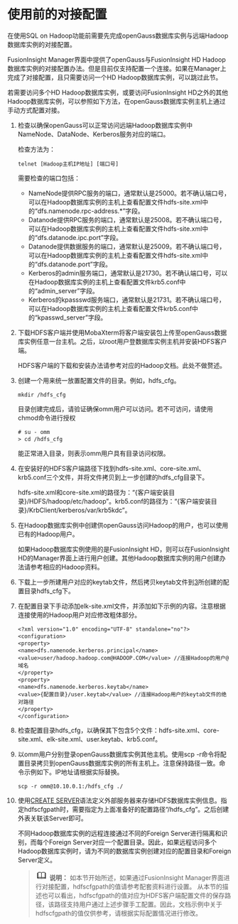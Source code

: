 # 使用前的对接配置<a name="ZH-CN_TOPIC_0311524272"></a>

在使用SQL on Hadoop功能前需要先完成openGauss数据库实例与远端Hadoop数据库实例的对接配置。

FusionInsight Manager界面中提供了openGauss与FusionInsight HD Hadoop数据库实例的对接配置办法。但是目前仅支持配置一个连接。如果在Manager上完成了对接配置，且只需要访问一个HD Hadoop数据库实例，可以跳过此节。

若需要访问多个HD Hadoop数据库实例，或要访问FusionInsight HD之外的其他Hadoop数据库实例，可以参照如下方法，在openGauss数据库实例主机上通过手动方式配置对接。

1.  检查以确保openGauss可以正常访问远端Hadoop数据库实例中NameNode、DataNode、Kerberos服务对应的端口。

    检查方法为：

    ```
    telnet [Hadoop主机IP地址] [端口号]
    ```

    需要检查的端口包括：

    -   NameNode提供RPC服务的端口，通常默认是25000。若不确认端口号，可以在Hadoop数据库实例的主机上查看配置文件hdfs-site.xml中的“dfs.namenode.rpc-address.\*”字段。
    -   Datanode提供RPC服务的端口，通常默认是25008。若不确认端口号，可以在Hadoop数据库实例的主机上查看配置文件hdfs-site.xml中的“dfs.datanode.ipc.port”字段。
    -   Datanode提供数据服务的端口，通常默认是25009。若不确认端口号，可以在Hadoop数据库实例的主机上查看配置文件hdfs-site.xml中的“dfs.datanode.port”字段。
    -   Kerberos的admin服务端口，通常默认是21730。若不确认端口号，可以在Hadoop数据库实例的主机上查看配置文件krb5.conf中的“admin\_server”字段。
    -   Kerberos的kpassswd服务端口，通常默认是21731。若不确认端口号，可以在Hadoop数据库实例的主机上查看配置文件krb5.conf中的“kpasswd\_server”字段。

2.  下载HDFS客户端并使用MobaXterm将客户端安装包上传至openGauss数据库实例任意一台主机。之后，以root用户登数据库实例主机并安装HDFS客户端。

    HDFS客户端的下载和安装办法请参考对应的Hadoop文档。此处不做赘述。

3.  <a name="zh-cn_topic_0119276786_li10663114112494"></a>创建一个用来统一放置配置文件的目录。例如，hdfs\_cfg。

    ```
    mkdir /hdfs_cfg
    ```

    目录创建完成后，请验证确保omm用户可以访问。若不可访问，请使用chmod命令进行授权

    ```
    # su - omm
    > cd /hdfs_cfg
    ```

    能正常进入目录，则表示omm用户具有目录访问权限。

4.  在安装好的HDFS客户端路径下找到hdfs-site.xml、core-site.xml、krb5.conf三个文件，并将文件拷贝到上一步创建的hdfs\_cfg目录下。

    hdfs-site.xml和core-site.xml的路径为：“\{客户端安装目录\}/HDFS/hadoop/etc/hadoop”。krb5.conf的路径为：“\{客户端安装目录\}/KrbClient/kerberos/var/krb5kdc”。

5.  在Hadoop数据库实例中创建供openGauss访问Hadoop的用户，也可以使用已有的Hadoop用户。

    如果Hadoop数据库实例使用的是FusionInsight HD，则可以在FusionInsight HD的Manager界面上进行用户创建。其他Hadoop数据库实例的用户创建办法请参考相应的Hadoop资料。

6.  下载上一步所建用户对应的keytab文件，然后拷贝keytab文件到[3](#zh-cn_topic_0119276786_li10663114112494)所创建的配置目录hdfs\_cfg下。
7.  在配置目录下手动添加elk-site.xml文件，并添加如下示例的内容。注意根据连接使用的Hadoop用户对应修改粗体部分。

    ```
    <?xml version="1.0" encoding="UTF-8" standalone="no"?>
    <configuration>
    <property>
    <name>dfs.namenode.kerberos.principal</name>
    <value>user/hadoop.hadoop.com@HADOOP.COM</value> //连接Hadoop的用户@域名
    </property>
    <property>
    <name>dfs.namenode.kerberos.keytab</name>
    <value>{配置目录}/user.keytab</value> //连接Hadoop用户的keytab文件的绝对路径
    </property>
    </configuration>
    ```

8.  检查配置目录hdfs\_cfg，以确保其下包含5个文件：hdfs-site.xml、core-site.xml、elk-site.xml、user.keytab、krb5.conf。
9.  以omm用户分别登录openGauss数据库实例其他主机。使用scp -r命令将配置目录拷贝到openGauss数据库实例的所有主机上。注意保持路径一致。命令示例如下。IP地址请根据实际替换。

    ```
    scp -r omm@10.10.0.1:/hdfs_cfg ./
    ```

10. 使用[CREATE SERVER](CREATE-SERVER.md)语法定义外部服务器来存储HDFS数据库实例信息。指定hdfscfgpath时，需要指定为上面准备好的配置路径“/hdfs\_cfg”。之后创建外表关联该Server即可。

    不同Hadoop数据库实例的远程连接通过不同的Foreign Server进行隔离和识别，而每个Foreign Server对应一个配置目录。因此，如果远程访问多个Hadoop数据库实例时，请为不同的数据库实例创建对应的配置目录和Foreign Server定义。

    >![](public_sys-resources/icon-note.gif) **说明：** 
    >如本节开始所述，如果通过FusionInsight Manager界面进行对接配置，hdfscfgpath的值请参考配套资料进行设置。
    >从本节的描述也可以看出，hdfscfgpath的值对应为HDFS客户端配置文件的保存路径，该路径支持用户通过上述步骤手工配置。因此，文档示例中关于hdfscfgpath的值仅供参考，请根据实际配置情况进行修改。


